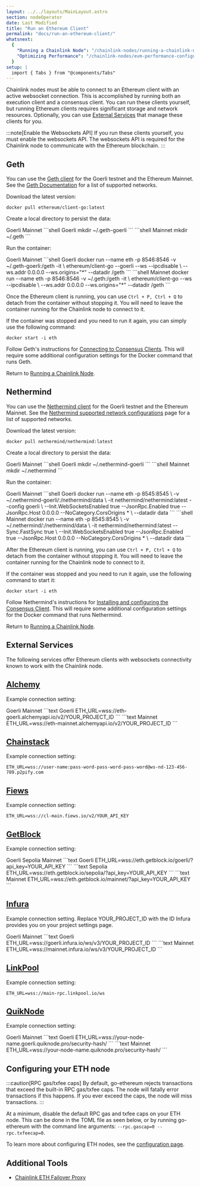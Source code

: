 ```yaml
---
layout: ../../layouts/MainLayout.astro
section: nodeOperator
date: Last Modified
title: "Run an Ethereum Client"
permalink: "docs/run-an-ethereum-client/"
whatsnext:
  {
    "Running a Chainlink Node": "/chainlink-nodes/running-a-chainlink-node/",
    "Optimizing Performance": "/chainlink-nodes/evm-performance-configuration/",
  }
setup: |
  import { Tabs } from "@components/Tabs"
---
```


Chainlink nodes must be able to connect to an Ethereum client with an active websocket connection. This is accomplished by running both an execution client and a consensus client. You can run these clients yourself, but running Ethereum clients requires significant storage and network resources. Optionally, you can use [External Services](#external-services) that manage these clients for you.

:::note[Enable the Websockets API]
If you run these clients yourself, you must enable the websockets API. The websockets API is required for the Chainlink node to communicate with the Ethereum blockchain.
:::

## Geth

You can use the [Geth client](https://geth.ethereum.org/docs/) for the Goerli testnet and the Ethereum Mainnet. See the [Geth Documentation](https://geth.ethereum.org/docs/interface/peer-to-peer/) for a list of supported networks.

Download the latest version:

```shell
docker pull ethereum/client-go:latest
```

Create a local directory to persist the data:

<Tabs client:visible>
    <Fragment slot="tab.1">Goerli</Fragment>
    <Fragment slot="tab.2">Mainnet</Fragment>
    <Fragment slot="panel.1">
    ```shell Goerli
    mkdir ~/.geth-goerli
    ```
    </Fragment>
    <Fragment slot="panel.2">
    ```shell Mainnet
    mkdir ~/.geth
    ```
    </Fragment>
</Tabs>

Run the container:

<Tabs client:visible>
    <Fragment slot="tab.1">Goerli</Fragment>
    <Fragment slot="tab.2">Mainnet</Fragment>
    <Fragment slot="panel.1">
    ```shell Goerli
    docker run --name eth -p 8546:8546 -v ~/.geth-goerli:/geth -it \
    ethereum/client-go --goerli --ws --ipcdisable \
    --ws.addr 0.0.0.0 --ws.origins="*" --datadir /geth
    ```
    </Fragment>
    <Fragment slot="panel.2">
    ```shell Mainnet
    docker run --name eth -p 8546:8546 -v ~/.geth:/geth -it \
    ethereum/client-go --ws --ipcdisable \
    --ws.addr 0.0.0.0 --ws.origins="*" --datadir /geth
    ```
    </Fragment>
</Tabs>

Once the Ethereum client is running, you can use `Ctrl + P, Ctrl + Q` to detach from the container without stopping it. You will need to leave the container running for the Chainlink node to connect to it.

If the container was stopped and you need to run it again, you can simply use the following command:

```shell
docker start -i eth
```

Follow Geth's instructions for [Connecting to Consensus Clients](https://geth.ethereum.org/docs/interface/consensus-clients). This will require some additional configuration settings for the Docker command that runs Geth.

Return to [Running a Chainlink Node](/chainlink-nodes/running-a-chainlink-node/).

## Nethermind

You can use the [Nethermind client](https://docs.nethermind.io/nethermind/) for the Goerli testnet and the Ethereum Mainnet. See the [Nethermind supported network configurations](https://docs.nethermind.io/nethermind/ethereum-client/docker#available-configurations) page for a list of supported networks.

Download the latest version:

```shell
docker pull nethermind/nethermind:latest
```

Create a local directory to persist the data:

<Tabs client:visible>
    <Fragment slot="tab.1">Goerli</Fragment>
    <Fragment slot="tab.2">Mainnet</Fragment>
    <Fragment slot="panel.1">
    ```shell Goerli
    mkdir ~/.nethermind-goerli
    ```
    </Fragment>
    <Fragment slot="panel.2">
    ```shell Mainnet
    mkdir ~/.nethermind
    ```
    </Fragment>
</Tabs>

Run the container:

<Tabs client:visible>
    <Fragment slot="tab.1">Goerli</Fragment>
    <Fragment slot="tab.2">Mainnet</Fragment>
    <Fragment slot="panel.1">
    ```shell Goerli
    docker run --name eth -p 8545:8545 \
              -v ~/.nethermind-goerli/:/nethermind/data \
              -it nethermind/nethermind:latest --config goerli \
              --Init.WebSocketsEnabled true --JsonRpc.Enabled true --JsonRpc.Host 0.0.0.0 --NoCategory.CorsOrigins * \
              --datadir data
    ```
    </Fragment>
    <Fragment slot="panel.2">
    ```shell Mainnet
    docker run --name eth -p 8545:8545 \
              -v ~/.nethermind/:/nethermind/data \
              -it nethermind/nethermind:latest --Sync.FastSync true \
              --Init.WebSocketsEnabled true --JsonRpc.Enabled true --JsonRpc.Host 0.0.0.0 --NoCategory.CorsOrigins * \
              --datadir data
    ```
    </Fragment>
</Tabs>

After the Ethereum client is running, you can use `Ctrl + P, Ctrl + Q` to detach from the container without stopping it. You will need to leave the container running for the Chainlink node to connect to it.

If the container was stopped and you need to run it again, use the following command to start it:

```shell
docker start -i eth
```

Follow Nethermind's instructions for [Installing and configuring the Consensus Client](https://docs.nethermind.io/nethermind/guides-and-helpers/validator-setup/eth2-validator#setup). This will require some additional configuration settings for the Docker command that runs Nethermind.

Return to [Running a Chainlink Node](/chainlink-nodes/running-a-chainlink-node/).

## External Services

The following services offer Ethereum clients with websockets connectivity known to work with the Chainlink node.

## [Alchemy](https://www.alchemyapi.io)

Example connection setting:

<Tabs client:visible>
    <Fragment slot="tab.1">Goerli</Fragment>
    <Fragment slot="tab.2">Mainnet</Fragment>
    <Fragment slot="panel.1">
    ```text Goerli
    ETH_URL=wss://eth-goerli.alchemyapi.io/v2/YOUR_PROJECT_ID
    ```
    </Fragment>
    <Fragment slot="panel.2">
    ```text Mainnet
    ETH_URL=wss://eth-mainnet.alchemyapi.io/v2/YOUR_PROJECT_ID
    ```
    </Fragment>
</Tabs>

## [Chainstack](https://support.chainstack.com/hc/en-us/articles/900001664463-Setting-up-a-Chainlink-node-with-an-Ethereum-node-provided-by-Chainstack)

Example connection setting:

```text Mainnet
ETH_URL=wss://user-name:pass-word-pass-word-pass-word@ws-nd-123-456-789.p2pify.com
```

## [Fiews](https://docs.fiews.io/docs/getting-started)

Example connection setting:

```text Mainnet
ETH_URL=wss://cl-main.fiews.io/v2/YOUR_API_KEY
```

## [GetBlock](https://getblock.io/)

Example connection setting:

<Tabs client:visible>
    <Fragment slot="tab.1">Goerli</Fragment>
    <Fragment slot="tab.2">Sepolia</Fragment>
    <Fragment slot="tab.3">Mainnet</Fragment>
    <Fragment slot="panel.1">
    ```text Goerli
    ETH_URL=wss://eth.getblock.io/goerli/?api_key=YOUR_API_KEY
    ```
    </Fragment>
    <Fragment slot="panel.2">
    ```text Sepolia
    ETH_URL=wss://eth.getblock.io/sepolia/?api_key=YOUR_API_KEY
    ```
    </Fragment>
    <Fragment slot="panel.3">
    ```text Mainnet
    ETH_URL=wss://eth.getblock.io/mainnet/?api_key=YOUR_API_KEY
    ```
    </Fragment>
</Tabs>

## [Infura](https://infura.io/docs/ethereum/wss/introduction.md)

Example connection setting. Replace YOUR_PROJECT_ID with the ID Infura provides you on your project settings page.

<Tabs client:visible>
    <Fragment slot="tab.1">Goerli</Fragment>
    <Fragment slot="tab.2">Mainnet</Fragment>
    <Fragment slot="panel.1">
    ```text Goerli
    ETH_URL=wss://goerli.infura.io/ws/v3/YOUR_PROJECT_ID
    ```
    </Fragment>
    <Fragment slot="panel.2">
    ```text Mainnet
    ETH_URL=wss://mainnet.infura.io/ws/v3/YOUR_PROJECT_ID
    ```
    </Fragment>
</Tabs>

## [LinkPool](https://docs.linkpool.io/docs/websocket_main)

Example connection setting:

```text Mainnet
ETH_URL=wss://main-rpc.linkpool.io/ws
```

## [QuikNode](https://www.quiknode.io)

Example connection setting:

<Tabs client:visible>
    <Fragment slot="tab.1">Goerli</Fragment>
    <Fragment slot="tab.2">Mainnet</Fragment>
    <Fragment slot="panel.1">
    ```text Goerli
    ETH_URL=wss://your-node-name.goerli.quiknode.pro/security-hash/
    ```
    </Fragment>
    <Fragment slot="panel.2">
    ```text Mainnet
    ETH_URL=wss://your-node-name.quiknode.pro/security-hash/
    ```
    </Fragment>
</Tabs>

## Configuring your ETH node

:::caution[RPC gas/txfee caps]
By default, go-ethereum rejects transactions that exceed the built-in RPC gas/txfee caps. The node will fatally error transactions if this happens. If you ever exceed the caps, the node will miss transactions.
:::

At a minimum, disable the default RPC gas and txfee caps on your ETH node. This can be done in the TOML file as seen below, or by running go-ethereum with the command line arguments: `--rpc.gascap=0 --rpc.txfeecap=0`.

To learn more about configuring ETH nodes, see the [configuration page](/chainlink-nodes/configuration-variables/#configuring-your-eth-node).

## Additional Tools

- [Chainlink ETH Failover Proxy](https://github.com/Fiews/ChainlinkEthFailover)

